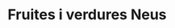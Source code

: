 ---
title: "Fruites i verdures Neus"
url: /molins-de-rei/fruites-i-verdures-neus/
shop: Gemüse & Obst
---